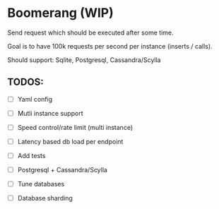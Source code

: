 # Boomerang (WIP)

Send request which should be executed after some time.

Goal is to have 100k requests per second per instance (inserts / calls).

Should support: Sqlite, Postgresql, Cassandra/Scylla

## TODOS:

- [ ] Yaml config
- [ ] Mutli instance support
- [ ] Speed control/rate limit (multi instance)
- [ ] Latency based db load per endpoint
- [ ] Add tests

- [ ] Postgresql + Cassandra/Scylla 
- [ ] Tune databases
- [ ] Database sharding
